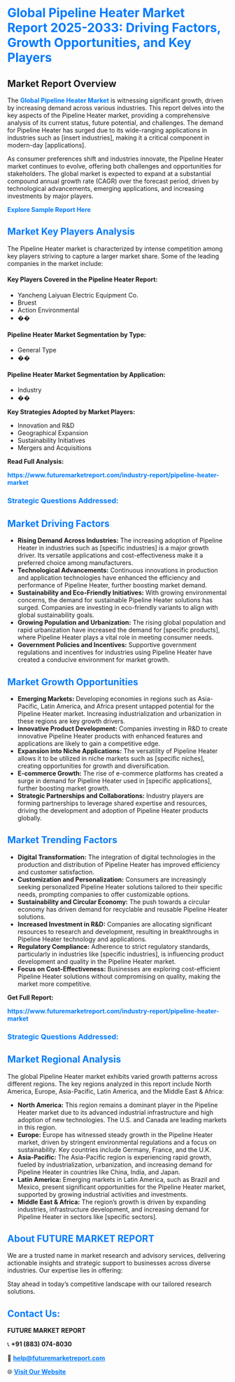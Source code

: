 <h1 style="color: #007BFF;">Global Pipeline Heater Market Report 2025-2033: Driving Factors, Growth Opportunities, and Key Players</h1>

<section id="overview">
<h2>Market Report Overview</h2>
<p>The <a href="https://www.futuremarketreport.com/industry-report/pipeline-heater-market" style="color: #007BFF; text-decoration: none;"><strong>Global Pipeline Heater Market</strong></a> is witnessing significant growth, driven by increasing demand across various industries. This report delves into the key aspects of the Pipeline Heater market, providing a comprehensive analysis of its current status, future potential, and challenges. The demand for Pipeline Heater has surged due to its wide-ranging applications in industries such as [insert industries], making it a critical component in modern-day [applications].</p>
<p>As consumer preferences shift and industries innovate, the Pipeline Heater market continues to evolve, offering both challenges and opportunities for stakeholders. The global market is expected to expand at a substantial compound annual growth rate (CAGR) over the forecast period, driven by technological advancements, emerging applications, and increasing investments by major players.</p>
</section>

<section id="overview">
<p><a href="https://www.futuremarketreport.com/request-sample/reportId=113981" style="color: #007BFF; text-decoration: none;"><strong>Explore Sample Report Here</strong></a></p>
</section>

<section id="key-players">
<h2 style="color: #007BFF;">Market Key Players Analysis</h2>
<p>The Pipeline Heater market is characterized by intense competition among key players striving to capture a larger market share. Some of the leading companies in the market include:</p>
<h4>Key Players Covered in the Pipeline Heater Report:</h4>
<ul><li>Yancheng Laiyuan Electric Equipment Co.</li><li>Bruest</li><li>Action Environmental</li><li>��</li></ul>
<h4>Pipeline Heater Market Segmentation by Type:</h4>
<ul><li>General Type</li><li>��</li></ul>

<h4>Pipeline Heater Market Segmentation by Application:</h4>
<ul><li>Industry</li><li>��</li></ul>
<p><strong>Key Strategies Adopted by Market Players:</strong></p>
<ul>
<li>Innovation and R&D</li>
<li>Geographical Expansion</li>
<li>Sustainability Initiatives</li>
<li>Mergers and Acquisitions</li>
</ul>
</section>

<section>
<p><strong>Read Full Analysis: </strong></p><a href="https://www.futuremarketreport.com/industry-report/pipeline-heater-market" style="color: #007BFF; text-decoration: none;"><strong>https://www.futuremarketreport.com/industry-report/pipeline-heater-market</strong></a>
<h3 style="color: #007BFF;">Strategic Questions Addressed:</h3>
</section>

<section id="driving-factors">
<h2 style="color: #007BFF;">Market Driving Factors</h2>
<ul>
<li><strong>Rising Demand Across Industries:</strong> The increasing adoption of Pipeline Heater in industries such as [specific industries] is a major growth driver. Its versatile applications and cost-effectiveness make it a preferred choice among manufacturers.</li>
<li><strong>Technological Advancements:</strong> Continuous innovations in production and application technologies have enhanced the efficiency and performance of Pipeline Heater, further boosting market demand.</li>
<li><strong>Sustainability and Eco-Friendly Initiatives:</strong> With growing environmental concerns, the demand for sustainable Pipeline Heater solutions has surged. Companies are investing in eco-friendly variants to align with global sustainability goals.</li>
<li><strong>Growing Population and Urbanization:</strong> The rising global population and rapid urbanization have increased the demand for [specific products], where Pipeline Heater plays a vital role in meeting consumer needs.</li>
<li><strong>Government Policies and Incentives:</strong> Supportive government regulations and incentives for industries using Pipeline Heater have created a conducive environment for market growth.</li>
</ul>
</section>

<section id="growth-opportunities">
<h2 style="color: #007BFF;">Market Growth Opportunities</h2>
<ul>
<li><strong>Emerging Markets:</strong> Developing economies in regions such as Asia-Pacific, Latin America, and Africa present untapped potential for the Pipeline Heater market. Increasing industrialization and urbanization in these regions are key growth drivers.</li>
<li><strong>Innovative Product Development:</strong> Companies investing in R&D to create innovative Pipeline Heater products with enhanced features and applications are likely to gain a competitive edge.</li>
<li><strong>Expansion into Niche Applications:</strong> The versatility of Pipeline Heater allows it to be utilized in niche markets such as [specific niches], creating opportunities for growth and diversification.</li>
<li><strong>E-commerce Growth:</strong> The rise of e-commerce platforms has created a surge in demand for Pipeline Heater used in [specific applications], further boosting market growth.</li>
<li><strong>Strategic Partnerships and Collaborations:</strong> Industry players are forming partnerships to leverage shared expertise and resources, driving the development and adoption of Pipeline Heater products globally.</li>
</ul>
</section>

<section id="trending-factors">
<h2 style="color: #007BFF;">Market Trending Factors</h2>
<ul>
<li><strong>Digital Transformation:</strong> The integration of digital technologies in the production and distribution of Pipeline Heater has improved efficiency and customer satisfaction.</li>
<li><strong>Customization and Personalization:</strong> Consumers are increasingly seeking personalized Pipeline Heater solutions tailored to their specific needs, prompting companies to offer customizable options.</li>
<li><strong>Sustainability and Circular Economy:</strong> The push towards a circular economy has driven demand for recyclable and reusable Pipeline Heater solutions.</li>
<li><strong>Increased Investment in R&D:</strong> Companies are allocating significant resources to research and development, resulting in breakthroughs in Pipeline Heater technology and applications.</li>
<li><strong>Regulatory Compliance:</strong> Adherence to strict regulatory standards, particularly in industries like [specific industries], is influencing product development and quality in the Pipeline Heater market.</li>
<li><strong>Focus on Cost-Effectiveness:</strong> Businesses are exploring cost-efficient Pipeline Heater solutions without compromising on quality, making the market more competitive.</li>
</ul>
</section>

<section>
<p><strong>Get Full Report: </strong></p><a href="https://www.futuremarketreport.com/industry-report/pipeline-heater-market" style="color: #007BFF; text-decoration: none;"><strong>https://www.futuremarketreport.com/industry-report/pipeline-heater-market</strong></a>
<h3 style="color: #007BFF;">Strategic Questions Addressed:</h3>
</section>


<section id="regional-analysis">
<h2 style="color: #007BFF;">Market Regional Analysis</h2>
<p>The global Pipeline Heater market exhibits varied growth patterns across different regions. The key regions analyzed in this report include North America, Europe, Asia-Pacific, Latin America, and the Middle East & Africa:</p>
<ul>
<li><strong>North America:</strong> This region remains a dominant player in the Pipeline Heater market due to its advanced industrial infrastructure and high adoption of new technologies. The U.S. and Canada are leading markets in this region.</li>
<li><strong>Europe:</strong> Europe has witnessed steady growth in the Pipeline Heater market, driven by stringent environmental regulations and a focus on sustainability. Key countries include Germany, France, and the U.K.</li>
<li><strong>Asia-Pacific:</strong> The Asia-Pacific region is experiencing rapid growth, fueled by industrialization, urbanization, and increasing demand for Pipeline Heater in countries like China, India, and Japan.</li>
<li><strong>Latin America:</strong> Emerging markets in Latin America, such as Brazil and Mexico, present significant opportunities for the Pipeline Heater market, supported by growing industrial activities and investments.</li>
<li><strong>Middle East & Africa:</strong> The region’s growth is driven by expanding industries, infrastructure development, and increasing demand for Pipeline Heater in sectors like [specific sectors].</li>
</ul>
</section>

<footer>
<h2 style="color: #007BFF;">About FUTURE MARKET REPORT</h2>
<p>We are a trusted name in market research and advisory services, delivering actionable insights and strategic support to businesses across diverse industries. Our expertise lies in offering:</p>

<p>Stay ahead in today’s competitive landscape with our tailored research solutions.</p>

<h2 style="color: #007BFF;">Contact Us:</h2>
<p><strong>FUTURE MARKET REPORT</strong></p>
<p>📞 <strong>+91 (883) 074-8030</strong></p>
<p>📧 <strong><a href="mailto:help@futuremarketreport.com" style="color: #007BFF;">help@futuremarketreport.com</a></strong></p>
<p>🌐 <strong><a href="https://www.futuremarketreport.com/" style="color: #007BFF;">Visit Our Website</a></strong></p>
</footer>